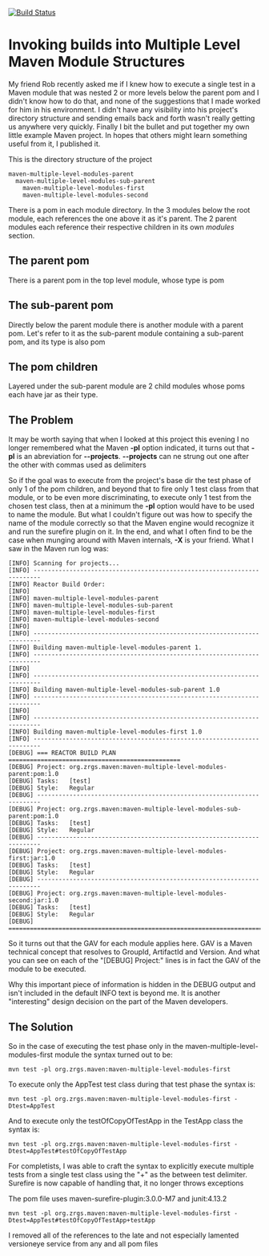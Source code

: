 [![Build Status](https://travis-ci.org/andyglick/maven-multi-level-modules-project.png)](https://travis-ci.org/andyglick/maven-multi-level-modules-project)
# Invoking builds into Multiple Level Maven Module Structures

My friend Rob recently asked me if I knew how to execute a single test in a Maven module that was nested 2 or more levels below the parent pom and I
didn't know how to do that, and none of the suggestions that I made worked for him in his environment. I didn't have any visibility into his project's
directory structure and sending emails back and forth wasn't really getting us anywhere very quickly. Finally I bit the bullet and put together my own little
example Maven project. In hopes that others might learn something useful from it, I published it.

This is the directory structure of the project

    maven-multiple-level-modules-parent
      maven-multiple-level-modules-sub-parent
        maven-multiple-level-modules-first
        maven-multiple-level-modules-second

There is a pom in each module directory. In the 3 modules below the root module, each references the one above it as it's parent. The 2 parent modules each
reference their respective children in its own *modules* section.

## The parent pom

There is a parent pom in the top level module, whose type is pom

## The sub-parent pom

Directly below the parent module there is another module with a parent pom. Let's refer to it as the sub-parent module containing a sub-parent pom, and its
type is also pom

## The pom children

Layered under the sub-parent module are 2 child modules whose poms each have jar as their type.

## The Problem

It may be worth saying that when I looked at this project this evening I no longer remembered what the Maven **-pl** option
indicated, it turns out that **-pl** is an abreviation for **--projects**. **--projects** can ne strung out one after the other 
with commas used as delimiters

So if the goal was to execute from the project's base dir the test phase of only 1 of the pom children, and beyond that to 
fire only 1 test class from that module, or to be even more
discriminating, to execute only 1 test from the chosen test class, then at a minimum the **-pl** option would have to be used to name the module. But what I
couldn't figure out was how to specify the name of the module correctly so that the Maven engine would recognize it and run the surefire plugin on it. In the
end, and what I often find to be the case when munging around with Maven internals, **-X** is your friend. What I saw in the Maven run log was:

    [INFO] Scanning for projects...
    [INFO] ------------------------------------------------------------------------
    [INFO] Reactor Build Order:
    [INFO]
    [INFO] maven-multiple-level-modules-parent
    [INFO] maven-multiple-level-modules-sub-parent
    [INFO] maven-multiple-level-modules-first
    [INFO] maven-multiple-level-modules-second
    [INFO]
    [INFO] ------------------------------------------------------------------------
    [INFO] Building maven-multiple-level-modules-parent 1.
    [INFO] ------------------------------------------------------------------------
    [INFO]
    [INFO] ------------------------------------------------------------------------
    [INFO] Building maven-multiple-level-modules-sub-parent 1.0
    [INFO] ------------------------------------------------------------------------
    [INFO]
    [INFO] ------------------------------------------------------------------------
    [INFO] Building maven-multiple-level-modules-first 1.0
    [INFO] ------------------------------------------------------------------------
    [DEBUG] === REACTOR BUILD PLAN ================================================
    [DEBUG] Project: org.zrgs.maven:maven-multiple-level-modules-parent:pom:1.0
    [DEBUG] Tasks:   [test]
    [DEBUG] Style:   Regular
    [DEBUG] -----------------------------------------------------------------------
    [DEBUG] Project: org.zrgs.maven:maven-multiple-level-modules-sub-parent:pom:1.0
    [DEBUG] Tasks:   [test]
    [DEBUG] Style:   Regular
    [DEBUG] -----------------------------------------------------------------------
    [DEBUG] Project: org.zrgs.maven:maven-multiple-level-modules-first:jar:1.0
    [DEBUG] Tasks:   [test]
    [DEBUG] Style:   Regular
    [DEBUG] -----------------------------------------------------------------------
    [DEBUG] Project: org.zrgs.maven:maven-multiple-level-modules-second:jar:1.0
    [DEBUG] Tasks:   [test]
    [DEBUG] Style:   Regular
    [DEBUG] =======================================================================

So it turns out that the GAV for each module applies here. GAV is a Maven technical concept that resolves to GroupId, ArtifactId and Version. And what you
can see on each of the "[DEBUG] Project:" lines is in fact the GAV of the module to be executed.

Why this important piece of information is hidden in the DEBUG output and isn't included in the default INFO text is beyond me. It is another "interesting"
design decision on the part of the Maven developers.

## The Solution

So in the case of executing the test phase only in the maven-multiple-level-modules-first module the syntax turned 
out to be:

    mvn test -pl org.zrgs.maven:maven-multiple-level-modules-first

To execute only the AppTest test class during that test phase the syntax is:

    mvn test -pl org.zrgs.maven:maven-multiple-level-modules-first -Dtest=AppTest

And to execute only the testOfCopyOfTestApp in the TestApp class the syntax is:

    mvn test -pl org.zrgs.maven:maven-multiple-level-modules-first -Dtest=AppTest#testOfCopyOfTestApp

For completists, I was able to craft the syntax to explicitly execute multiple tests from a single test class 
using the "+" as the between test delimiter. Surefire is now capable of handling that, it no longer throws exceptions

The pom file uses maven-surefire-plugin:3.0.0-M7 and junit:4.13.2 

    mvn test -pl org.zrgs.maven:maven-multiple-level-modules-first -Dtest=AppTest#testOfCopyOfTestApp+testApp

I removed all of the references to the late and not especially lamented versioneye service from any and all 
pom files
